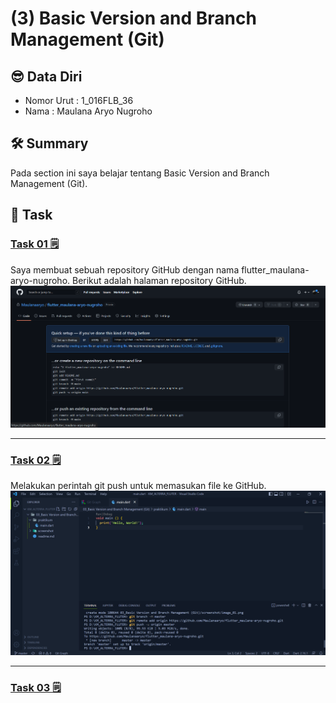 # (3) Basic Version and Branch Management (Git)

## 😎 Data Diri
- Nomor Urut : 1_016FLB_36
- Nama : Maulana Aryo Nugroho

## 🛠️ Summary
Pada section ini saya belajar tentang Basic Version  and Branch Management (Git).

## 📘 Task
### [Task 01 🗒](#descriptive-)
Saya membuat sebuah repository GitHub dengan nama flutter_maulana-aryo-nugroho. Berikut adalah halaman repository GitHub.
![Test](screenshot/image_01.png)

---
### [Task 02 🗒](#descriptive-)
Melakukan perintah git push untuk memasukan file ke GitHub.
![Test](screenshot/image_02.png)

---
### [Task 03 🗒](#descriptive-)
